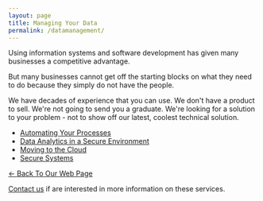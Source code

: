 ```yaml
---
layout: page
title: Managing Your Data
permalink: /datamanagement/
---
```


Using information systems and software development has given many businesses a competitive advantage.

But many businesses cannot get off the starting blocks on what they need to do because they simply do not have the people.

We have decades of experience that you can use. We don't have a product to sell. We're not going to send you a graduate. We're looking for a solution to your problem - not to show off our latest, coolest technical solution.

* [Automating Your Processes](..//services/automating)
* [Data Analytics in a Secure Environment](../services/dataAnalytics)
* [Moving to the Cloud](../services/cloud)
* [Secure Systems](../services/securesystems)

[<- Back To Our Web Page](../.)

[Contact us](../contact/) if are interested in more information on these services.
